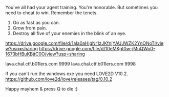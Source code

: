 You've all had your agent training. You're honorable. But sometimes you need to cheat to win. Remember the tenets.

1. Go as fast as you can.
2. Grow from pain.
3. Destroy all five of your enemies in the blink of an eye.

https://drive.google.com/file/d/1aIa0aHigNr1zJKfnjYAUJWZK2YnONoTl/view?usp=sharing
https://drive.google.com/file/d/10eMKgt0w-jMuQWo0-1673bHBuKBjtC0O/view?usp=sharing

lava.chal.ctf.b01lers.com 9999
lava.chal.ctf.b01lers.com 9998

If you can't run the windows exe you need LOVE2D V10.2.
https://github.com/love2d/love/releases/tag/0.10.2

Happy mayhem & press Q to die :)
